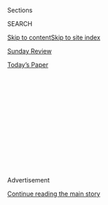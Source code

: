 <div id="app">

<div>

<div>

<div>

<div class="NYTAppHideMasthead css-1q2w90k e1suatyy0">

<div class="section css-ui9rw0 e1suatyy2">

<div class="css-eph4ug er09x8g0">

<div class="css-6n7j50">

</div>

<span class="css-1dv1kvn">Sections</span>

<div class="css-10488qs">

<span class="css-1dv1kvn">SEARCH</span>

</div>

[Skip to content](#site-content)[Skip to site index](#site-index)

</div>

<div id="masthead-section-label" class="css-1wr3we4 eaxe0e00">

[Sunday Review](https://www.nytimes.com/section/opinion/sunday)

</div>

<div class="css-10698na e1huz5gh0">

</div>

</div>

<div id="masthead-bar-one" class="section hasLinks css-15hmgas e1csuq9d3">

<div class="css-uqyvli e1csuq9d0">

</div>

<div class="css-1uqjmks e1csuq9d1">

</div>

<div class="css-9e9ivx">

[](https://myaccount.nytimes.com/auth/login?response_type=cookie&client_id=vi)

</div>

<div class="css-1bvtpon e1csuq9d2">

[Today’s Paper](https://www.nytimes.com/section/todayspaper)

</div>

</div>

</div>

</div>

<div data-aria-hidden="false">

<div id="site-content" role="main">

<div>

<div class="css-1aor85t" style="opacity:0.000000001;z-index:-1;visibility:hidden">

<div class="css-1hqnpie">

<div class="css-epjblv">

<span class="css-17xtcya">[Sunday
Review](/section/opinion/sunday)</span><span class="css-x15j1o">|</span><span class="css-fwqvlz">It’s
Hard to Be Hungry on Spring Break</span>

</div>

<div class="css-k008qs">

<div class="css-1iwv8en">

<span class="css-18z7m18"></span>

<div>

</div>

</div>

<span class="css-1n6z4y">https://nyti.ms/2FQQfy2</span>

<div class="css-1705lsu">

<div class="css-4xjgmj">

<div class="css-4skfbu" role="toolbar" data-aria-label="Social Media Share buttons, Save button, and Comments Panel with current comment count" data-testid="share-tools">

  - 
  - 
  - 
  - 
    
    <div class="css-6n7j50">
    
    </div>

  - 

</div>

</div>

</div>

</div>

</div>

</div>

<div id="NYT_TOP_BANNER_REGION" class="css-13pd83m">

</div>

<div id="top-wrapper" class="css-1sy8kpn">

<div id="top-slug" class="css-l9onyx">

Advertisement

</div>

[Continue reading the main story](#after-top)

<div class="ad top-wrapper" style="text-align:center;height:100%;display:block;min-height:250px">

<div id="top" class="place-ad" data-position="top" data-size-key="top">

</div>

</div>

<div id="after-top">

</div>

</div>

<div id="sponsor-wrapper" class="css-1hyfx7x">

<div id="sponsor-slug" class="css-19vbshk">

Supported by

</div>

[Continue reading the main story](#after-sponsor)

<div id="sponsor" class="ad sponsor-wrapper" style="text-align:center;height:100%;display:block">

</div>

<div id="after-sponsor">

</div>

</div>

<div class="css-v5btjw etb61u70">

<div class="css-v05ibm etb61u71">

[Opinion](/section/opinion)

</div>

</div>

[On Campus](/column/on-campus "On Campus")

<div class="css-1vkm6nb ehdk2mb0">

# It’s Hard to Be Hungry on Spring Break

</div>

<div class="css-xt80pu e12qa4dv0">

<div class="css-18e8msd">

<div class="css-vp77d3 epjyd6m0">

<div class="css-1baulvz">

By <span class="css-1baulvz last-byline" itemprop="name">Anthony Abraham
Jack</span>

</div>

</div>

  - March 17, 2018

  - 
    
    <div class="css-4xjgmj">
    
    <div class="css-d8bdto" role="toolbar" data-aria-label="Social Media Share buttons, Save button, and Comments Panel with current comment count" data-testid="share-tools">
    
      - 
      - 
      - 
      - 
        
        <div class="css-6n7j50">
        
        </div>
    
      - 
    
    </div>
    
    </div>

</div>

</div>

<div class="css-79elbk" data-testid="photoviewer-wrapper">

<div class="css-z3e15g" data-testid="photoviewer-wrapper-hidden">

</div>

<div class="css-1a48zt4 ehw59r15" data-testid="photoviewer-children">

![<span class="css-cnj6d5 e1z0qqy90" itemprop="copyrightHolder"><span class="css-1ly73wi e1tej78p0">Credit...</span><span><span>Angelica
Alzona</span></span></span>](https://static01.nyt.com/images/2018/03/18/opinion/sunday/18jack/18jack-articleLarge.jpg?quality=75&auto=webp&disable=upscale)

</div>

</div>

<div class="section meteredContent css-1r7ky0e" name="articleBody" itemprop="articleBody">

<div class="css-1fanzo5 StoryBodyCompanionColumn">

<div class="css-53u6y8">

The phrase “spring break” conjures up images of college students
lounging on beaches by day and hitting the clubs at night. Many students
do, in fact, travel from campus to far-flung places. On the assumption
that most students leave, schools generally shut down. But this
assumption is outdated, especially as colleges enroll a greater number
of academically talented students from poor families.

I met Valeria, an engaging sociology major from the Midwest, while
conducting a study on social class at elite colleges that included
white, black, Latino and Asian students. (Valeria is not her real name;
the terms of my research protocol require that I use pseudonyms for all
students.) In our conversations, she described one aspect of how it felt
to be a poor student on a rich campus: “There’s always famine during
spring break.”

This problem is more complicated and widespread than people realize.
Data I collected in 2016 on colleges that have adopted no-loan financial
aid policies, which is one way of measuring a school’s commitment to
lower-income students, reveal that roughly one in four kept their
cafeterias open during spring break the same way they do when classes
are in session. At Harvard, where I teach, it was not until
[2015](https://www.nytimes.com/2015/04/12/education/edlife/first-generation-students-unite.html)
that the administration opened the dining halls during the break (a
project I was involved in).

Some colleges, like Smith and Carleton, charge students additional fees
to stay on campus during this period. Now, a daily rate of $10 or $15
might not seem like much to some. But to many lower-income students, it
is substantial.

</div>

</div>

<div class="css-1fanzo5 StoryBodyCompanionColumn">

<div class="css-53u6y8">

Spring break is a luxury that many students can’t afford. In a sense,
though, it is one that many colleges make them buy anyway.

I faced this reality as a student at Amherst in the mid-2000s. Valentine
Hall, our only cafeteria, closed. I could not
[afford](http://www.nytimes.com/2007/05/27/education/27grad.html) to go
home to Miami, the choice destination for many of my peers. Instead, I
foraged through campus job postings to pick up extra shifts to pay off
meals I put on my credit card.

Today’s students face a similar fate. With no access to a kitchen in
which to cook or store food, Michael, a slim, reserved first-generation
college student, told me, “I just go to Family Dollar to buy things that
I can microwave.” Many students I spoke to rationed food they took from
the cafeteria, oftentimes with the help of sympathetic cafeteria
workers.

Spencer, the daughter of refugees, recounted how she “stole food the day
before they closed everything — I took a bunch of bread and things that
are not perishable.” Michelle, reflective and thoughtful, imported a
strategy she used when she and her family were homeless in New York: She
found a soup kitchen near campus. With comedic seriousness, Arianna, who
has a Southern California vibe, told me, “Spring break is the real
‘Hunger Games.’*”*

Colleges are not unaware of what cafeteria closings can do to students.
Some make special concessions for athletes, international students and
those with certain campus jobs. Lower-income students are often not one
of these protected classes. This institutional oversight brings about
[real
pain](https://www.washingtonpost.com/local/education/for-the-poor-in-the-ivy-league-a-full-ride-isnt-always-what-they-imagined/2016/05/16/5f89972a-114d-11e6-81b4-581a5c4c42df_story.html?utm_term=.e90c56a36e1b).
Worse, the strategies students adopt in response amplify their sense of
isolation and difference. Miranda, her words heavy with emotion, yelled:
“We don’t have a kitchen. It’s really frustrating. What the hell are we
supposed to do?”

</div>

</div>

<div class="css-1fanzo5 StoryBodyCompanionColumn">

<div class="css-53u6y8">

At the 2016 [1vyG](http://www.1vyg.org) conference, where
first-generation college students from the Ivy League came together,
Molly, a woman with a pixie haircut, stood up in a room of 200 people to
discuss the realities of being a poor college student. After pausing for
just a moment, she revealed how she made ends meet during spring break:
She increased her online dating activity to secure meals. Banking on men
paying for the first date, she felt that her best option was to use
Tinder as if it were OpenTable.

At elite colleges like Harvard, food insecurity — not knowing where your
next meal is coming from — is more episodic, happening mostly around
breaks. That is not the case at many other colleges [around the
country](https://studentsagainsthunger.org/hunger-on-campus/). At the
University of Hawaii at Manoa, public health researchers found in 2009
that [21
percent](https://www.cambridge.org/core/journals/public-health-nutrition/article/div-classtitlefood-insecurity-prevalence-among-college-students-at-the-university-of-hawaii-at-mnoadiv/21D2F99685FB0C06061003AB6B9DEE62)
students there experienced this reality firsthand. A more recent George
Washington University survey revealed that one in five first-generation
college students reported being “food insecure” three or more times a
week. In a study done by California State University, college officials
estimated that 21 percent of their students struggled with food
insecurity. The reality is that students at [state and community
colleges](https://www.nytimes.com/2015/12/04/opinion/hungry-homeless-and-in-college.html)
bear this burden [most
acutely](https://www.nytimes.com/2018/01/14/opinion/hunger-college-food-insecurity.html).

Food insecurity undercuts academic performance. But its effects go
beyond lowering grades. Hunger in the midst of plenty weakens students’
sense of belonging and undercuts their social, emotional and physical
well-being. Knowing one’s peers are away relaxing while you scrounge for
food makes poor students not only keenly aware of their own economic
disadvantage but also of what their colleges make them endure because of
it.

Some colleges are reversing their decision to close cafeterias. Amherst
now opens Valentine Hall during break. Connecticut College, which in
2015 charged fees to eat and stay on campus, no longer does for breaks
in the academic year. Through valiant efforts by student activists,
other colleges have opened [food
banks](http://www.npr.org/sections/thesalt/2016/10/14/497948224/more-colleges-open-food-pantries-to-address-campus-hunger).
Virginia Commonwealth University (in 2014) and George Washington
University (in 2016) opened pantries to provide students with healthy
food options. Columbia opened a food bank last year. We need more
changes like these on individual campuses. But for systemic change, more
robust interventions are needed.

Battling food insecurity in college calls for national policy changes.
Increases to federal Pell Grants would provide students with resources
for expenses associated with being in college, those covered by tuition
and the many incidentals that are not. Expanding college students’
eligibility for
[SNAP](https://www.benefits.gov/benefits/benefit-details/361) is equally
important. These changes would allow students to focus energy and time
on academics instead of strategizing about ways to secure food. Given
the present presidential administration, however, I am not optimistic
that reducing such inequalities will become a priority anytime soon.

To borrow from the actress Viola Davis, diversity “[is not a
hashtag](http://www.etonline.com/media/video/exclusive_viola_davis_says_hollywood_diversity_issue_is_not_a_hashtag-181257/)”
to be celebrated when recruiting poor students and put on the back
burner once they are on campus. It is one thing to extend coveted
invitations to them. It’s another to really prepare for their arrival.

</div>

</div>

</div>

<div>

</div>

<div>

</div>

<div>

</div>

<div>

<div id="bottom-wrapper" class="css-1ede5it">

<div id="bottom-slug" class="css-l9onyx">

Advertisement

</div>

[Continue reading the main story](#after-bottom)

<div id="bottom" class="ad bottom-wrapper" style="text-align:center;height:100%;display:block;min-height:90px">

</div>

<div id="after-bottom">

</div>

</div>

</div>

</div>

</div>

## Site Index

<div>

</div>

## Site Information Navigation

  - [© <span>2020</span> <span>The New York Times
    Company</span>](https://help.nytimes.com/hc/en-us/articles/115014792127-Copyright-notice)

<!-- end list -->

  - [NYTCo](https://www.nytco.com/)
  - [Contact
    Us](https://help.nytimes.com/hc/en-us/articles/115015385887-Contact-Us)
  - [Work with us](https://www.nytco.com/careers/)
  - [Advertise](https://nytmediakit.com/)
  - [T Brand Studio](http://www.tbrandstudio.com/)
  - [Your Ad
    Choices](https://www.nytimes.com/privacy/cookie-policy#how-do-i-manage-trackers)
  - [Privacy](https://www.nytimes.com/privacy)
  - [Terms of
    Service](https://help.nytimes.com/hc/en-us/articles/115014893428-Terms-of-service)
  - [Terms of
    Sale](https://help.nytimes.com/hc/en-us/articles/115014893968-Terms-of-sale)
  - [Site Map](https://spiderbites.nytimes.com)
  - [Help](https://help.nytimes.com/hc/en-us)
  - [Subscriptions](https://www.nytimes.com/subscription?campaignId=37WXW)

</div>

</div>

</div>

</div>
